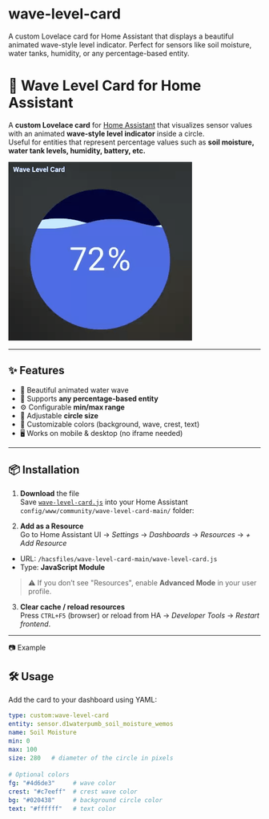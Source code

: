 # wave-level-card
A custom Lovelace card for Home Assistant that displays a beautiful animated wave-style level indicator.   Perfect for sensors like soil moisture, water tanks, humidity, or any percentage-based entity.

# 🌊 Wave Level Card for Home Assistant

A **custom Lovelace card** for [Home Assistant](https://www.home-assistant.io/) that visualizes sensor values with an animated **wave-style level indicator** inside a circle.  
Useful for entities that represent percentage values such as **soil moisture, water tank levels, humidity, battery, etc.**

![Wave Level Card Example](./WaveLevelCard.gif)

---

## ✨ Features

- 🎨 Beautiful animated water wave
- 🔢 Supports **any percentage-based entity**
- ⚙️ Configurable **min/max range**
- 📏 Adjustable **circle size**
- 🎨 Customizable colors (background, wave, crest, text)
- 🖥️ Works on mobile & desktop (no iframe needed)

---

## 📦 Installation

1. **Download** the file  
   Save [`wave-level-card.js`](./wave-level-card.js) into your Home Assistant `config/www/community/wave-level-card-main/` folder:


2. **Add as a Resource**  
Go to Home Assistant UI → *Settings* → *Dashboards* → *Resources* → *+ Add Resource*

- URL: `/hacsfiles/wave-level-card-main/wave-level-card.js`
- Type: **JavaScript Module**

> ⚠️ If you don’t see "Resources", enable **Advanced Mode** in your user profile.

3. **Clear cache / reload resources**  
Press `CTRL+F5` (browser) or reload from HA → *Developer Tools* → *Restart frontend*.

---
📷 Example

## 🛠️ Usage

Add the card to your dashboard using YAML:

```yaml
type: custom:wave-level-card
entity: sensor.d1waterpumb_soil_moisture_wemos
name: Soil Moisture
min: 0
max: 100
size: 280   # diameter of the circle in pixels

# Optional colors
fg: "#4d6de3"     # wave color
crest: "#c7eeff"  # crest wave color
bg: "#020438"     # background circle color
text: "#ffffff"   # text color

